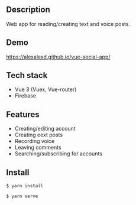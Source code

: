 ## Description
Web app for reading/creating text and voice posts.

## Demo
https://alexalexd.github.io/vue-social-app/

## Tech stack
* Vue 3 (Vuex, Vue-router)
* Firebase

## Features
* Creating/editing account
* Creating еext posts
* Recording voice
* Leaving comments
* Searching/subscribing for accounts

## Install
```
$ yarn install
```
```
$ yarn serve
```

